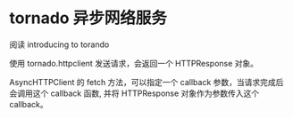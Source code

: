 # tornado 异步网络服务

阅读 introducing to torando






使用 tornado.httpclient 发送请求，会返回一个 HTTPResponse 对象。

AsyncHTTPClient 的 fetch 方法，可以指定一个 callback 参数，当请求完成后会调用这个 callback 函数, 并将 HTTPResponse 对象作为参数传入这个 callback。



